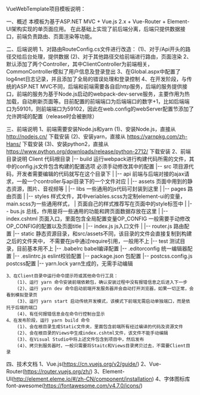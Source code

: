 VueWebTemplate项目模板说明：

一、概述
	本模板为基于ASP.NET MVC + Vue.js 2.x + Vue-Router + Element-UI架构实现的单页面应用。
	在此基础上实现了前后端分离，后端只提供数据接口，前端负责路由、页面渲染等功能。

二、后端说明
	1、对路由RouteConfig.cs文件进行改造：
		(1)、对于/Api开头的路径交给后台处理，提供数据
		(2)、对于其他路径交给前端进行路由，页面渲染
	2、默认添加了两个Controller，其中ClientController为前端相关，CommonController模拟了用户信息及登录登出
	3、在Global.aspx中配置了log4net日志记录，并且添加了全局的错误处理和登录控制
	4、在开发阶段，与传统的ASP.NET MVC不同，后端和前端需要各自启http服务，后端的服务提供接口，前端的服务为基于Node.js启动的webpack-dev-serve服务，主要作用为热加载，自动刷新页面等。目前配置的前端端口为后端端口的数字+1，比如后端端口为59101，则前端端口为59102，因此在web.config的webServer配置节添加了允许跨域的配置（release时会被删除）

三、前端说明
	1、前端需要安装Node.js和yarn
		(1)、安装Node.js，直接从 http://nodejs.cn/ 下载安装
		(2)、安装yarn，直接从 https://yarnpkg.com/zh-Hans/ 下载安装
		(3)、安装python2，直接从 https://www.python.org/downloads/release/python-2712/ 下载安装
	2、前端目录说明
		Client						代码根目录
		  |-- build					运行webpack进行构建代码所需的文件，其中的config.js文件包含构建的配置选项
									必须手动修改其中的配置
		  |-- src					项目源代码，开发者需要编辑的代码就写在这个目录下
		  |		|-- api				前端与后端对接的ajax请求，一般一个controller与api目录下的一个文件对应
		  |		|-- assets			页面中用到的静态资源，图片、音视频等
		  |		|-- libs			一些通用的js代码可封装到这里
		  |		|-- pages			路由页面
		  |		|-- styles			样式文件，其中veriables.scss为定制element-ui的变量，main.scss为一些通用样式，
		  |							页面自己的样式推荐写在页面中的style标签中
		  |		|-- bus.js			总线，作用是将一些通用的功能和跨页面数据存放在这里
		  |		|-- index.cshtml	页面入口，里面包含全局配置变量OP_CONFIG
									一般需要手动修改OP_CONFIG的配置以及页面title
		  |		|-- index.js		js入口文件
		  |		|-- router.js		路由配置
		  |-- static				静态资源目录，和src/assets不同，该目录的文件会直接复制到构建之后的文件夹中，
									不需要在js中通过require引用，一般用不上
		  |-- test					测试目录，目前基本用不上
		  |-- .babelrc				babel编译配置
		  |-- .editorconfig			统一编辑器配置
		  |-- .eslintrc.js			eslint校验配置
		  |-- package.json			包配置
		  |-- postcss.config.js		postcss配置
		  |-- yarn.lock				yarn生成的，无需手动编辑

	3、在Client目录中运行命令提示符或其他命令行工具：
		(1)、运行 yarn 命令安装前端依赖包，确认安装过程中没有报错信息之后进入下一步
		(2)、运行 yarn dev 命令启动前端开发服务器并会自动打开浏览器，如果一切正常，会看到模拟登录页
		(3)、运行 yarn start 启动传统开发模式，该模式下前端无需启动单独端口，而是依托于后端的端口
		(4)、有任何报错信息会在命令行控制台显示
	4、在发布阶段，运行 yarn build 命令
		(1)、会在根目录生成Static文件夹，里面包含前端所有经过编译的代码及资源文件
		(2)、会在根目录的Views中生成index.cshtml文件，该文件不能手动编辑
		(3)、在Visual Studio中将上述文件包含到项目中，然后发布
		(4)、拷贝到服务器时，一般只需要将Staitc和Views目录拷贝过去，不需要Client目录

四、技术文档
	1、Vue.js(https://cn.vuejs.org/v2/guide/)
	2、Vue-Router(https://router.vuejs.org/zh/)
	3、Element-UI(http://element.eleme.io/#/zh-CN/component/installation)
	4、字体图标库font-awesome(https://fontawesome.com/v4.7.0/icons/)